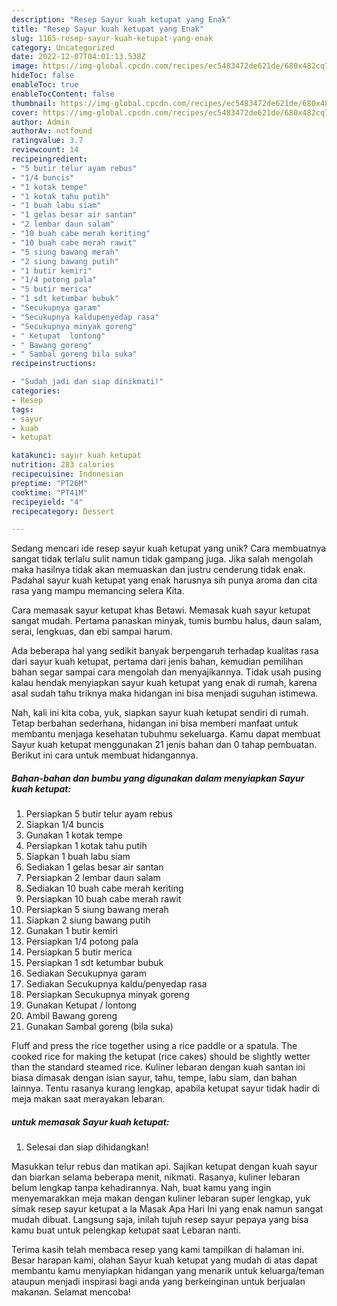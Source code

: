 ```yaml
---
description: "Resep Sayur kuah ketupat yang Enak"
title: "Resep Sayur kuah ketupat yang Enak"
slug: 1165-resep-sayur-kuah-ketupat-yang-enak
category: Uncategorized
date: 2022-12-07T04:01:13.538Z
image: https://img-global.cpcdn.com/recipes/ec5483472de621de/680x482cq70/sayur-kuah-ketupat-foto-resep-utama.jpg
hideToc: false
enableToc: true
enableTocContent: false
thumbnail: https://img-global.cpcdn.com/recipes/ec5483472de621de/680x482cq70/sayur-kuah-ketupat-foto-resep-utama.jpg
cover: https://img-global.cpcdn.com/recipes/ec5483472de621de/680x482cq70/sayur-kuah-ketupat-foto-resep-utama.jpg
author: Admin
authorAv: notfound
ratingvalue: 3.7
reviewcount: 14
recipeingredient:
- "5 butir telur ayam rebus"
- "1/4 buncis"
- "1 kotak tempe"
- "1 kotak tahu putih"
- "1 buah labu siam"
- "1 gelas besar air santan"
- "2 lembar daun salam"
- "10 buah cabe merah keriting"
- "10 buah cabe merah rawit"
- "5 siung bawang merah"
- "2 siung bawang putih"
- "1 butir kemiri"
- "1/4 potong pala"
- "5 butir merica"
- "1 sdt ketumbar bubuk"
- "Secukupnya garam"
- "Secukupnya kaldupenyedap rasa"
- "Secukupnya minyak goreng"
- " Ketupat  lontong"
- " Bawang goreng"
- " Sambal goreng bila suka"
recipeinstructions:

- "Sudah jadi dan siap dinikmati!"
categories:
- Resep
tags:
- sayur
- kuah
- ketupat

katakunci: sayur kuah ketupat 
nutrition: 283 calories
recipecuisine: Indonesian
preptime: "PT26M"
cooktime: "PT41M"
recipeyield: "4"
recipecategory: Dessert

---
```





Sedang mencari ide resep sayur kuah ketupat yang unik? Cara membuatnya sangat tidak terlalu sulit namun tidak gampang juga. Jika salah mengolah maka hasilnya tidak akan memuaskan dan justru cenderung tidak enak. Padahal sayur kuah ketupat yang enak harusnya sih punya aroma dan cita rasa yang mampu memancing selera Kita.





Cara memasak sayur ketupat khas Betawi. Memasak kuah sayur ketupat sangat mudah. Pertama panaskan minyak, tumis bumbu halus, daun salam, serai, lengkuas, dan ebi sampai harum.

Ada beberapa hal yang sedikit banyak berpengaruh terhadap kualitas rasa dari sayur kuah ketupat, pertama dari jenis bahan, kemudian pemilihan bahan segar sampai cara mengolah dan menyajikannya. Tidak usah pusing kalau hendak menyiapkan sayur kuah ketupat yang enak di rumah, karena asal sudah tahu triknya maka hidangan ini bisa menjadi suguhan istimewa.






Nah, kali ini kita coba, yuk, siapkan sayur kuah ketupat sendiri di rumah. Tetap berbahan sederhana, hidangan ini bisa memberi manfaat untuk membantu menjaga kesehatan tubuhmu sekeluarga. Kamu dapat membuat Sayur kuah ketupat menggunakan 21 jenis bahan dan 0 tahap pembuatan. Berikut ini cara untuk membuat hidangannya.

<!--inarticleads1-->

##### Bahan-bahan dan bumbu yang digunakan dalam menyiapkan Sayur kuah ketupat:

1. Persiapkan 5 butir telur ayam rebus
1. Siapkan 1/4 buncis
1. Gunakan 1 kotak tempe
1. Persiapkan 1 kotak tahu putih
1. Siapkan 1 buah labu siam
1. Sediakan 1 gelas besar air santan
1. Persiapkan 2 lembar daun salam
1. Sediakan 10 buah cabe merah keriting
1. Persiapkan 10 buah cabe merah rawit
1. Persiapkan 5 siung bawang merah
1. Siapkan 2 siung bawang putih
1. Gunakan 1 butir kemiri
1. Persiapkan 1/4 potong pala
1. Persiapkan 5 butir merica
1. Persiapkan 1 sdt ketumbar bubuk
1. Sediakan Secukupnya garam
1. Sediakan Secukupnya kaldu/penyedap rasa
1. Persiapkan Secukupnya minyak goreng
1. Gunakan  Ketupat / lontong
1. Ambil  Bawang goreng
1. Gunakan  Sambal goreng (bila suka)


Fluff and press the rice together using a rice paddle or a spatula. The cooked rice for making the ketupat (rice cakes) should be slightly wetter than the standard steamed rice. Kuliner lebaran dengan kuah santan ini biasa dimasak dengan isian sayur, tahu, tempe, labu siam, dan bahan lainnya. Tentu rasanya kurang lengkap, apabila ketupat sayur tidak hadir di meja makan saat merayakan lebaran. 

<!--inarticleads2-->

#####  untuk memasak Sayur kuah ketupat:


1. Selesai dan siap dihidangkan!

Masukkan telur rebus dan matikan api. Sajikan ketupat dengan kuah sayur dan biarkan selama beberapa menit, nikmati. Rasanya, kuliner lebaran belum lengkap tanpa kehadirannya. Nah, buat kamu yang ingin menyemarakkan meja makan dengan kuliner lebaran super lengkap, yuk simak resep sayur ketupat a la Masak Apa Hari Ini yang enak namun sangat mudah dibuat. Langsung saja, inilah tujuh resep sayur pepaya yang bisa kamu buat untuk pelengkap ketupat saat Lebaran nanti. 

Terima kasih telah membaca resep yang kami tampilkan di halaman ini. Besar harapan kami, olahan Sayur kuah ketupat yang mudah di atas dapat membantu kamu menyiapkan hidangan yang menarik untuk keluarga/teman ataupun menjadi inspirasi bagi anda yang berkeinginan untuk berjualan makanan. Selamat mencoba!

